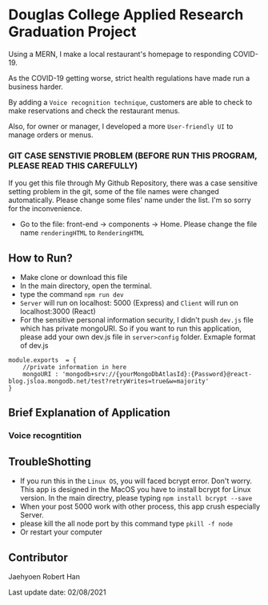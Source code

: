 # Douglas College Applied Research Graduation Project

Using a MERN, I make a local restaurant's homepage to responding COVID-19.

As the COVID-19 getting worse, strict health regulations have made run a business harder.

By adding a `Voice recognition technique`, customers are able to check to make reservations and check the restaurant menus.

Also, for owner or manager, I developed a more `User-friendly UI` to manage orders or menus.

### GIT CASE SENSTIVIE PROBLEM (BEFORE RUN THIS PROGRAM, PLEASE READ THIS CAREFULLY)
If you get this file through My Github Repository, there was a case sensitive setting problem in the git, some of the file names were changed automatically. 
Please change some files' name under the list. I'm so sorry for the inconvenience.
- Go to the file: front-end -> components -> Home. Please change the file name `renderingHTML` to `RenderingHTML`

## How to Run?

- Make clone or download this file
- In the main directory, open the terminal.
- type the command `npm run dev`
- `Server` will run on localhost: 5000 (Express) and `Client` will run on localhost:3000 (React)
- For the sensitive personal information security, I didn't push `dev.js` file which has private mongoURI. So if you want to run this application, please add your own dev.js file in `server>config` folder. 
Exmaple format of dev.js
```
module.exports  = {
    //private information in here
    mongoURI : 'mongodb+srv://{yourMongoDbAtlasId}:{Password}@react-blog.jsloa.mongodb.net/test?retryWrites=true&w=majority'
}
```

## Brief Explanation of Application
### Voice recogntition


## TroubleShotting

- If you run this in the `Linux OS`, you will faced bcrypt error. Don't worry. This app is designed in the MacOS you have to install bcrypt for Linux version. In the main directry, please typing `npm install bcrypt --save` 
- When your post 5000 work with other process, this app crush especially Server. 
- please kill the all node port by this command type `pkill -f node`
- Or restart your computer



## Contributor  
Jaehyoen Robert Han

Last update date: 02/08/2021
